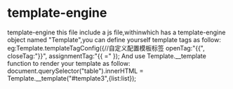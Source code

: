 # template-engine
template-engine
this file include a js file,withinwhich has a template-engine object named "Template",you can define yourself template tags as follow:
  eg:Template.templateTagConfig({//自定义配置模板标签
	 	openTag:"{{",
	 	closeTag:"}}",
	 	assignmentTag:"{{ ="
	 });
And use Template.__template function to render your template as follow:
  document.querySelector("table").innerHTML = Template.__template("#template3",{list:list});
